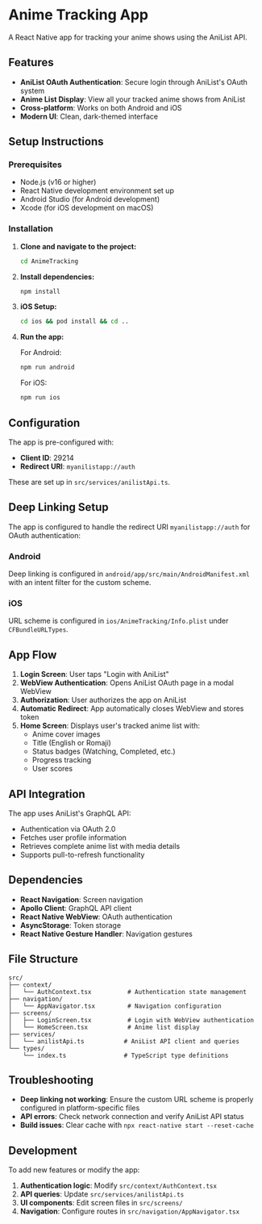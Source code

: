 # Anime Tracking App

A React Native app for tracking your anime shows using the AniList API.

## Features

- **AniList OAuth Authentication**: Secure login through AniList's OAuth system
- **Anime List Display**: View all your tracked anime shows from AniList
- **Cross-platform**: Works on both Android and iOS
- **Modern UI**: Clean, dark-themed interface

## Setup Instructions

### Prerequisites

- Node.js (v16 or higher)
- React Native development environment set up
- Android Studio (for Android development)
- Xcode (for iOS development on macOS)

### Installation

1. **Clone and navigate to the project:**
   ```bash
   cd AnimeTracking
   ```

2. **Install dependencies:**
   ```bash
   npm install
   ```

3. **iOS Setup:**
   ```bash
   cd ios && pod install && cd ..
   ```

4. **Run the app:**

   For Android:
   ```bash
   npm run android
   ```

   For iOS:
   ```bash
   npm run ios
   ```

## Configuration

The app is pre-configured with:
- **Client ID**: 29214
- **Redirect URI**: `myanilistapp://auth`

These are set up in `src/services/anilistApi.ts`.

## Deep Linking Setup

The app is configured to handle the redirect URI `myanilistapp://auth` for OAuth authentication:

### Android
Deep linking is configured in `android/app/src/main/AndroidManifest.xml` with an intent filter for the custom scheme.

### iOS
URL scheme is configured in `ios/AnimeTracking/Info.plist` under `CFBundleURLTypes`.

## App Flow

1. **Login Screen**: User taps "Login with AniList"
2. **WebView Authentication**: Opens AniList OAuth page in a modal WebView
3. **Authorization**: User authorizes the app on AniList
4. **Automatic Redirect**: App automatically closes WebView and stores token
5. **Home Screen**: Displays user's tracked anime list with:
   - Anime cover images
   - Title (English or Romaji)
   - Status badges (Watching, Completed, etc.)
   - Progress tracking
   - User scores

## API Integration

The app uses AniList's GraphQL API:
- Authentication via OAuth 2.0
- Fetches user profile information
- Retrieves complete anime list with media details
- Supports pull-to-refresh functionality

## Dependencies

- **React Navigation**: Screen navigation
- **Apollo Client**: GraphQL API client
- **React Native WebView**: OAuth authentication
- **AsyncStorage**: Token storage
- **React Native Gesture Handler**: Navigation gestures

## File Structure

```
src/
├── context/
│   └── AuthContext.tsx          # Authentication state management
├── navigation/
│   └── AppNavigator.tsx         # Navigation configuration
├── screens/
│   ├── LoginScreen.tsx          # Login with WebView authentication
│   └── HomeScreen.tsx           # Anime list display
├── services/
│   └── anilistApi.ts           # AniList API client and queries
└── types/
    └── index.ts                # TypeScript type definitions
```

## Troubleshooting

- **Deep linking not working**: Ensure the custom URL scheme is properly configured in platform-specific files
- **API errors**: Check network connection and verify AniList API status
- **Build issues**: Clear cache with `npx react-native start --reset-cache`

## Development

To add new features or modify the app:

1. **Authentication logic**: Modify `src/context/AuthContext.tsx`
2. **API queries**: Update `src/services/anilistApi.ts`
3. **UI components**: Edit screen files in `src/screens/`
4. **Navigation**: Configure routes in `src/navigation/AppNavigator.tsx`
